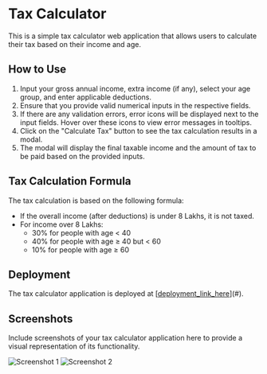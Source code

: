 # Tax Calculator

This is a simple tax calculator web application that allows users to calculate their tax based on their income and age.

## How to Use

1. Input your gross annual income, extra income (if any), select your age group, and enter applicable deductions.
2. Ensure that you provide valid numerical inputs in the respective fields.
3. If there are any validation errors, error icons will be displayed next to the input fields. Hover over these icons to view error messages in tooltips.
4. Click on the "Calculate Tax" button to see the tax calculation results in a modal.
5. The modal will display the final taxable income and the amount of tax to be paid based on the provided inputs.

## Tax Calculation Formula

The tax calculation is based on the following formula:

- If the overall income (after deductions) is under 8 Lakhs, it is not taxed.
- For income over 8 Lakhs:
  - 30% for people with age < 40
  - 40% for people with age ≥ 40 but < 60
  - 10% for people with age ≥ 60

## Deployment

The tax calculator application is deployed at [[deployment_link_here](https://shanki210.github.io/Tax_Calculator/)](#).

## Screenshots

Include screenshots of your tax calculator application here to provide a visual representation of its functionality.

![Screenshot 1]()
![Screenshot 2]()

